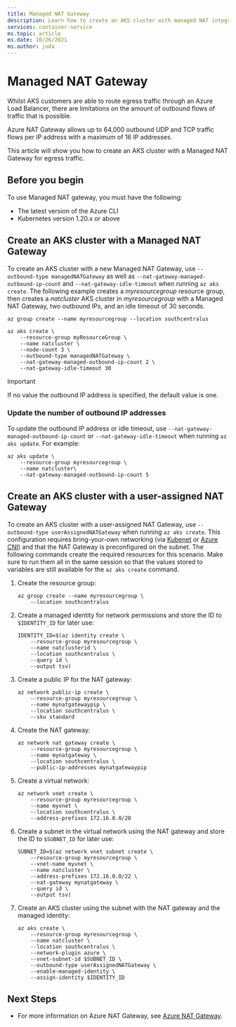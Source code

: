 ```yaml
---
title: Managed NAT Gateway
description: Learn how to create an AKS cluster with managed NAT integration
services: container-service
ms.topic: article
ms.date: 10/26/2021
ms.author: juda
---
```


# Managed NAT Gateway

Whilst AKS customers are able to route egress traffic through an Azure Load Balancer, there are limitations on the amount of outbound flows of traffic that is possible. 

Azure NAT Gateway allows up to 64,000 outbound UDP and TCP traffic flows per IP address with a maximum of 16 IP addresses.

This article will show you how to create an AKS cluster with a Managed NAT Gateway for egress traffic.


## Before you begin

To use Managed NAT gateway, you must have the following:

* The latest version of the Azure CLI
* Kubernetes version 1.20.x or above

## Create an AKS cluster with a Managed NAT Gateway
To create an AKS cluster with a new Managed NAT Gateway, use `--outbound-type managedNATGateway` as well as `--nat-gateway-managed-outbound-ip-count` and `--nat-gateway-idle-timeout` when running `az aks create`. The following example creates a *myresourcegroup* resource group, then creates a *natcluster* AKS cluster in *myresourcegroup* with a Managed NAT Gateway, two outbound IPs, and an idle timeout of 30 seconds.


```azurecli-interactive
az group create --name myresourcegroup --location southcentralus
```

```azurecli-interactive
az aks create \
    --resource-group myResourceGroup \
    --name natcluster \
    --node-count 3 \
    --outbound-type managedNATGateway \
    --nat-gateway-managed-outbound-ip-count 2 \
    --nat-gateway-idle-timeout 30
```

> [!IMPORTANT]
> If no value the outbound IP address is specified, the default value is one.

### Update the number of outbound IP addresses
To update the outbound IP address or idle timeout, use `--nat-gateway-managed-outbound-ip-count` or `--nat-gateway-idle-timeout` when running `az aks update`. For example:

```azurecli-interactive
az aks update \ 
    --resource-group myresourcegroup \
    --name natcluster\
    --nat-gateway-managed-outbound-ip-count 5
```

## Create an AKS cluster with a user-assigned NAT Gateway
To create an AKS cluster with a user-assigned NAT Gateway, use `--outbound-type userAssignedNATGateway` when running `az aks create`. This configuration requires bring-your-own networking (via [Kubenet][byo-vnet-kubenet] or [Azure CNI][byo-vnet-azure-cni]) and that the NAT Gateway is preconfigured on the subnet. The following commands create the required resources for this scenario. Make sure to run them all in the same session so that the values stored to variables are still available for the `az aks create` command.

1. Create the resource group:
    ```azurecli-interactive
    az group create --name myresourcegroup \
        --location southcentralus
    ```

2. Create a managed identity for network permissions and store the ID to `$IDENTITY_ID` for later use:
    ```azurecli-interactive
    IDENTITY_ID=$(az identity create \
        --resource-group myresourcegroup \
        --name natclusterid \
        --location southcentralus \
        --query id \
        --output tsv)
    ```

3. Create a public IP for the NAT gateway:
    ```azurecli-interactive
    az network public-ip create \
        --resource-group myresourcegroup \
        --name mynatgatewaypip \
        --location southcentralus \
        --sku standard
    ```

4. Create the NAT gateway:
    ```azurecli-interactive
    az network nat gateway create \
        --resource-group myresourcegroup \
        --name mynatgateway \
        --location southcentralus \
        --public-ip-addresses mynatgatewaypip
    ```

5. Create a virtual network:
    ```azurecli-interactive
    az network vnet create \
        --resource-group myresourcegroup \
        --name myvnet \
        --location southcentralus \
        --address-prefixes 172.16.0.0/20 
    ```

6. Create a subnet in the virtual network using the NAT gateway and store the ID to `$SUBNET_ID` for later use:
    ```azurecli-interactive
    SUBNET_ID=$(az network vnet subnet create \
        --resource-group myresourcegroup \
        --vnet-name myvnet \
        --name natcluster \
        --address-prefixes 172.16.0.0/22 \
        --nat-gateway mynatgateway \
        --query id \
        --output tsv)
    ```

7. Create an AKS cluster using the subnet with the NAT gateway and the managed identity:
    ```azurecli-interactive
    az aks create \
        --resource-group myresourcegroup \
        --name natcluster \
        --location southcentralus \
        --network-plugin azure \
        --vnet-subnet-id $SUBNET_ID \
        --outbound-type userAssignedNATGateway \
        --enable-managed-identity \
        --assign-identity $IDENTITY_ID
    ```

## Next Steps
- For more information on Azure NAT Gateway, see [Azure NAT Gateway][nat-docs].

<!-- LINKS - internal -->


<!-- LINKS - external-->
[nat-docs]: ../virtual-network/nat-gateway/nat-overview.md
[az-feature-list]: /cli/azure/feature#az_feature_list
[az-provider-register]: /cli/azure/provider#az_provider_register
[byo-vnet-azure-cni]: configure-azure-cni.md
[byo-vnet-kubenet]: configure-kubenet.md
[az-extension-add]: /cli/azure/extension#az_extension_add
[az-extension-update]: /cli/azure/extension#az_extension_update
